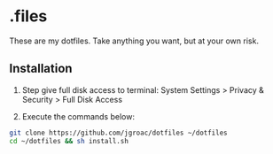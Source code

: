 # .files
These are my dotfiles. Take anything you want, but at your own risk.

## Installation

1. Step give full disk access to terminal: System Settings > Privacy & Security > Full Disk Access

2. Execute the commands below:

```bash
git clone https://github.com/jgroac/dotfiles ~/dotfiles
cd ~/dotfiles && sh install.sh
```

